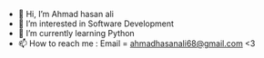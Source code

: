 - 👋 Hi, I’m Ahmad hasan ali
- 👀 I’m interested in Software Development
- 🌱 I’m currently learning Python
- 📫 How to reach me : 
Email = ahmadhasanali68@gmail.com <3
